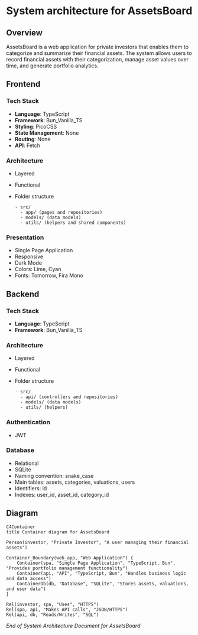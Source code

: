 # System architecture for **AssetsBoard**

## Overview

AssetsBoard is a web application for private investors that enables them to categorize and summarize their financial assets. The system allows users to record financial assets with their categorization, manage asset values over time, and generate portfolio analytics.

## Frontend

### Tech Stack

- **Language**: TypeScript
- **Framework**: Bun_Vanilla_TS
- **Styling**: PicoCSS
- **State Management**: None
- **Routing**: None
- **API**: Fetch

### Architecture

- Layered
- Functional
- Folder structure

  ```
  - src/
    - app/ (pages and repositories)
    - models/ (data models)
    - utils/ (helpers and shared components)
  ```

### Presentation

- Single Page Application
- Responsive
- Dark Mode
- Colors: Lime, Cyan
- Fonts: Tomorrow, Fira Mono

## Backend

### Tech Stack

- **Language**: TypeScript
- **Framework**: Bun_Vanilla_TS

### Architecture

- Layered
- Functional
- Folder structure

  ```
  - src/
    - api/ (controllers and repositories)
    - models/ (data models)
    - utils/ (helpers)
  ```

### Authentication

- JWT

### Database

- Relational
- SQLite
- Naming convention: snake_case
- Main tables: assets, categories, valuations, users
- Identifiers: id
- Indexes: user_id, asset_id, category_id

## Diagram

```mermaid
C4Container
title Container diagram for AssetsBoard

Person(investor, "Private Investor", "A user managing their financial assets")

Container_Boundary(web_app, "Web Application") {
    Container(spa, "Single Page Application", "TypeScript, Bun", "Provides portfolio management functionality")
    Container(api, "API", "TypeScript, Bun", "Handles business logic and data access")
    ContainerDb(db, "Database", "SQLite", "Stores assets, valuations, and user data")
}

Rel(investor, spa, "Uses", "HTTPS")
Rel(spa, api, "Makes API calls", "JSON/HTTPS")
Rel(api, db, "Reads/Writes", "SQL")
```

_End of System Architecture Document for AssetsBoard_
